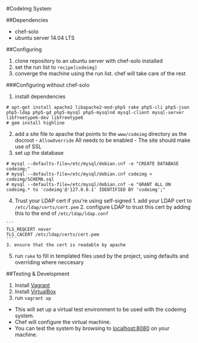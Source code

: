 #CodeImg System

##Dependencies
  - chef-solo
  - ubuntu server 14.04 LTS

##Configuring
  1. clone repository to an ubuntu server with chef-solo installed
  2. set the run list to `recipe[codeimg]`
  3. converge the machine using the run list. chef will take care of the rest

###Configuring without chef-solo
  1. install dependencies 
  
  ```
  # apt-get install apache2 libapache2-mod-php5 rake php5-cli php5-json php5-ldap php5-gd php5-mysql php5-mysqlnd mysql-client mysql-server libfreetype6-dev libfreetype6
  # gem install highline
  ```
  2. add a site file to apache that points to the `www/codeimg` directory as the docroot
    - `AllowOverride` All needs to be enabled
    - The site should make use of SSL
  3. set up the database
  
  ```
  # mysql --defaults-file=/etc/mysql/debian.cnf -e "CREATE DATABASE codeimg;"
  # mysql --defaults-file=/etc/mysql/debian.cnf codeimg < codeimg/SCHEMA.sql
  # mysql --defaults-file=/etc/mysql/debian.cnf -e "GRANT ALL ON codeimg.* to 'codeimg'@'127.0.0.1' IDENTIFIED BY 'codeimg';" 
  ```
  4. Trust your LDAP cert if you're using self-signed
    1. add your LDAP cert to `/etc/ldap/certs/cert.pem`
    2. configure LDAP to trust this cert by adding this to the end of `/etc/ldap/ldap.conf`
    
    ```
    TLS_REQCERT never
    TLS_CACERT /etc/ldap/certs/cert.pem
    ```
    3. ensure that the cert is readable by apache
  5. run `rake` to fill in templated files used by the project, using defaults and overriding where neccesary

##Testing & Development
1. Install [Vagrant](vagrantup.com)
2. Install [VirtualBox](virtualbox.org)
3. run `vagrant up`
  - This will set up a virtual test environment to be used with the codeimg system.
  - Chef will configure the virtual machine.
  - You can test the system by browsing to [localhost:8080](http://localhost:8080) on your machine.
